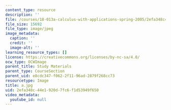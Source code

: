 ```yaml
---
content_type: resource
description: ''
file: /courses/18-013a-calculus-with-applications-spring-2005/2efa348c44e1920d7fc6f1d53949f650_a.jpg
file_size: 15692
file_type: image/jpeg
image_metadata:
  caption: ''
  credit: ''
  image-alt: ''
learning_resource_types: []
license: https://creativecommons.org/licenses/by-nc-sa/4.0/
ocw_type: OCWImage
parent_title: Study Materials
parent_type: CourseSection
parent_uid: e8cdc347-f062-2f11-96ad-2879f268cc73
resourcetype: Image
title: a.jpg
uid: 2efa348c-44e1-920d-7fc6-f1d53949f650
video_metadata:
  youtube_id: null
---
```

